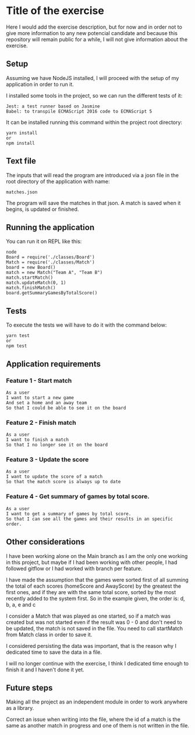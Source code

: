 # Title of the exercise

Here I would add the exercise description, but for now and in order not to give more information to any new potencial candidate and because this repository will remain public for a while, I will not give information about the exercise.


## Setup

Assuming we have NodeJS installed, I will proceed with the setup of my application in order to run it.

I installed some tools in the project, so we can run the different tests of it:

    Jest: a test runner based on Jasmine
    Babel: to transpile ECMAScript 2016 code to ECMAScript 5

It can be installed running this command within the project root directory:

    yarn install 
    or 
    npm install


## Text file

The inputs that will read the program are introduced via a josn file in the root directory of the application with name:

    matches.json

The program will save the matches in that json. A match is saved when it begins, is updated or finished.

## Running the application

You can run it on REPL like this:

    node
    Board = require('./classes/Board')
    Match = require('./classes/Match')
    board = new Board()
    match = new Match("Team A", "Team B")
    match.startMatch()
    match.updateMatch(0, 1)
    match.finishMatch()
    board.getSummaryGamesByTotalScore()

## Tests

To execute the tests we will have to do it with the command below:

    yarn test
    or
    npm test


## Application requirements

### Feature 1 - Start match

```
As a user
I want to start a new game
And set a home and an away team
So that I could be able to see it on the board
```

### Feature 2 - Finish match

```
As a user
I want to finish a match
So that I no longer see it on the board
```

### Feature 3 - Update the score

```
As a user
I want to update the score of a match
So that the match score is always up to date
```

### Feature 4 - Get summary of games by total score.

```
As a user
I want to get a summary of games by total score.
So that I can see all the games and their results in an specific order.
```


## Other considerations

I have been working alone on the Main branch as I am the only one working in this project, but maybe if I had been working with other people, I had followed gitflow or I had worked with branch per feature.

I have made the assumption that the games were sorted first of all summing the total of each scores (homeScore and AwayScore) by the greatest the first ones, and if they are with the same total score, sorted by the most recently added to the system first. So in the example given, the order is: d, b, a, e and c

I consider a Match that was played as one started, so if a match was created but was not started even if the result was 0 - 0 and don't need to be updated, the match is not saved in the file. You need to call startMatch from Match class in order to save it.

I considered persisting the data was important, that is the reason why I dedicated time to save the data in a file.

I will no longer continue with the exercise, I think I dedicated time enough to finish it and I haven't done it yet.


## Future steps

Making all the project as an independent module in order to work anywhere as a library.

Correct an issue when writing into the file, where the id of a match is the same as another match in progress and one of them is not written in the file.